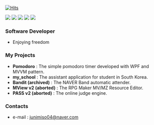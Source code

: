[![Hits](https://hits.seeyoufarm.com/api/count/incr/badge.svg?url=https%3A%2F%2Fgithub.com%2Fhandbros&count_bg=%2379C83D&title_bg=%23555555&icon=&icon_color=%23E7E7E7&title=Hits&edge_flat=true)](https://hits.seeyoufarm.com)

<img src="https://img.shields.io/badge/C Sharp-95478E?style=flat-square&logo=C-Sharp&logoColor=white"/> <img src="https://img.shields.io/badge/Flutter-06589C?style=flat-square&logo=Flutter&logoColor=white"/> <img src="https://img.shields.io/badge/Python-3776AB?style=flat-square&logo=Python&logoColor=white"/> <img src="https://img.shields.io/badge/Visual Studio-95478E?style=flat-square&logo=Visual-Studio&logoColor=white"/> <img src="https://img.shields.io/badge/Android Studio-3DDC84?style=flat-square&logo=Android-Studio&logoColor=white"/>

### Software Developer
 * Enjoying freedom
 
### My Projects
 * __Pomodoro__ : The simple pomodoro timer developed with WPF and MVVM pattern.
 * __my_school__ : The assistant application for student in South Korea.
 * __Bandit (archived)__ : The NAVER Band automatic attender.
 * __MView v2 (aborted)__ : The RPG Maker MV/MZ Resource Editor.
 * __PASS v2 (aborted)__ : The online judge engine.

### Contacts
 * e-mail : [junimiso04@naver.com](mailto:junimiso04@naver.com)
